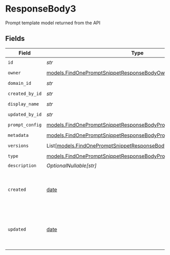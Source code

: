 # ResponseBody3

Prompt template model returned from the API


## Fields

| Field                                                                                                                                        | Type                                                                                                                                         | Required                                                                                                                                     | Description                                                                                                                                  |
| -------------------------------------------------------------------------------------------------------------------------------------------- | -------------------------------------------------------------------------------------------------------------------------------------------- | -------------------------------------------------------------------------------------------------------------------------------------------- | -------------------------------------------------------------------------------------------------------------------------------------------- |
| `id`                                                                                                                                         | *str*                                                                                                                                        | :heavy_check_mark:                                                                                                                           | N/A                                                                                                                                          |
| `owner`                                                                                                                                      | [models.FindOnePromptSnippetResponseBodyOwner](../models/findonepromptsnippetresponsebodyowner.md)                                           | :heavy_check_mark:                                                                                                                           | N/A                                                                                                                                          |
| `domain_id`                                                                                                                                  | *str*                                                                                                                                        | :heavy_check_mark:                                                                                                                           | N/A                                                                                                                                          |
| `created_by_id`                                                                                                                              | *str*                                                                                                                                        | :heavy_check_mark:                                                                                                                           | N/A                                                                                                                                          |
| `display_name`                                                                                                                               | *str*                                                                                                                                        | :heavy_check_mark:                                                                                                                           | N/A                                                                                                                                          |
| `updated_by_id`                                                                                                                              | *str*                                                                                                                                        | :heavy_check_mark:                                                                                                                           | N/A                                                                                                                                          |
| `prompt_config`                                                                                                                              | [models.FindOnePromptSnippetResponseBodyPromptSnippetsPromptConfig](../models/findonepromptsnippetresponsebodypromptsnippetspromptconfig.md) | :heavy_check_mark:                                                                                                                           | N/A                                                                                                                                          |
| `metadata`                                                                                                                                   | [models.FindOnePromptSnippetResponseBodyPromptSnippetsMetadata](../models/findonepromptsnippetresponsebodypromptsnippetsmetadata.md)         | :heavy_check_mark:                                                                                                                           | N/A                                                                                                                                          |
| `versions`                                                                                                                                   | List[[models.FindOnePromptSnippetResponseBodyVersions](../models/findonepromptsnippetresponsebodyversions.md)]                               | :heavy_check_mark:                                                                                                                           | N/A                                                                                                                                          |
| `type`                                                                                                                                       | [models.FindOnePromptSnippetResponseBodyPromptSnippetsType](../models/findonepromptsnippetresponsebodypromptsnippetstype.md)                 | :heavy_check_mark:                                                                                                                           | N/A                                                                                                                                          |
| `description`                                                                                                                                | *OptionalNullable[str]*                                                                                                                      | :heavy_minus_sign:                                                                                                                           | N/A                                                                                                                                          |
| `created`                                                                                                                                    | [date](https://docs.python.org/3/library/datetime.html#date-objects)                                                                         | :heavy_minus_sign:                                                                                                                           | The date and time the resource was created                                                                                                   |
| `updated`                                                                                                                                    | [date](https://docs.python.org/3/library/datetime.html#date-objects)                                                                         | :heavy_minus_sign:                                                                                                                           | The date and time the resource was last updated                                                                                              |
